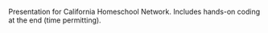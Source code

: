 Presentation for California Homeschool Network.  Includes hands-on coding at the end (time permitting).
